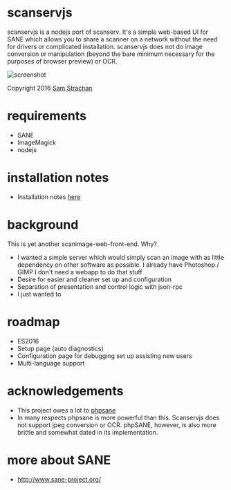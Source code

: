# scanservjs
scanservjs is a nodejs port of scanserv. It's a simple web-based UI for SANE 
which allows you to share a scanner on a network without the need for drivers 
or complicated installation. scanservjs does not do image conversion or 
manipulation (beyond the bare minimum necessary for the purposes of browser 
preview) or OCR.

![screenshot](https://github.com/sbs20/scanservjs/raw/master/docs/screen0.png)

Copyright 2016	[Sam Strachan](https://github.com/sbs20)

# requirements
  * SANE
  * ImageMagick
  * nodejs

# installation notes
 * Installation notes [here](docs/install.md)

# background
This is yet another scanimage-web-front-end. Why?

 * I wanted a simple server which would simply scan an image with as little
   dependency on other software as possible. I already have Photoshop / GIMP
   I don't need a webapp to do that stuff
 * Desire for easier and cleaner set up and configuration
 * Separation of presentation and control logic with json-rpc
 * I just wanted to

# roadmap
 * ES2016
 * Setup page (auto diagnostics)
 * Configuration page for debugging set up assisting new users
 * Multi-language support

# acknowledgements
 * This project owes a lot to [phpsane](http://sourceforge.net/projects/phpsane/)
 * In many respects phpsane is more powerful than this. Scanservjs does not 
   support jpeg conversion or OCR. phpSANE, however, is also more brittle and 
   somewhat dated in its implementation.
   
# more about SANE
 * http://www.sane-project.org/